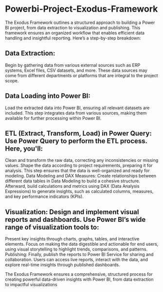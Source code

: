 # Powerbi-Project-Exodus-Framework
The Exodus Framework outlines a structured approach to building a Power BI project, from data extraction to visualization and publishing. This framework ensures an organized workflow that enables efficient data handling and insightful reporting. Here’s a step-by-step breakdown:

## Data Extraction: 
Begin by gathering data from various external sources such as ERP systems, Excel files, CSV datasets, and more. These data sources may come from different departments or platforms that are integral to the project scope.

## Data Loading into Power BI:
Load the extracted data into Power BI, ensuring all relevant datasets are included. This step integrates data from various sources, making them available for further processing within Power BI.

## ETL (Extract, Transform, Load) in Power Query: Use Power Query to perform the ETL process. Here, you'll:

Clean and transform the raw data, correcting any inconsistencies or missing values.
Shape the data according to project requirements, preparing it for analysis. This step ensures that the data is well-organized and ready for modeling.
Data Modeling and DAX Measures: Create relationships between different data tables in Data Modeling to build a cohesive structure. Afterward, build calculations and metrics using DAX (Data Analysis Expressions) to generate insights, such as calculated columns, measures, and key performance indicators (KPIs).

## Visualization: Design and implement visual reports and dashboards. Use Power BI’s wide range of visualization tools to:

Present key insights through charts, graphs, tables, and interactive elements.
Focus on making the data digestible and actionable for end users, using visual storytelling to highlight trends, comparisons, and patterns.
Publishing: Finally, publish the reports to Power BI Service for sharing and collaboration. Users can access live reports, interact with the data, and explore real-time insights through published dashboards.

The Exodus Framework ensures a comprehensive, structured process for creating powerful data-driven insights with Power BI, from data extraction to impactful visualizations
